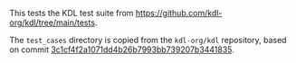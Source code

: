 This tests the KDL test suite from https://github.com/kdl-org/kdl/tree/main/tests.

The `test_cases` directory is copied from the `kdl-org/kdl` repository, based
on commit [3c1cf4f2a1071dd4b26b7993bb739207b3441835][commit-tree].

[commit-tree]: https://github.com/kdl-org/kdl/tree/3c1cf4f2a1071dd4b26b7993bb739207b3441835
